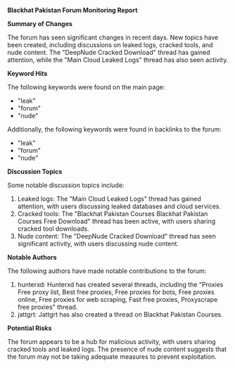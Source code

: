 **Blackhat Pakistan Forum Monitoring Report**

**Summary of Changes**

The forum has seen significant changes in recent days. New topics have been created, including discussions on leaked logs, cracked tools, and nude content. The "DeepNude Cracked Download" thread has gained attention, while the "Main Cloud Leaked Logs" thread has also seen activity.

**Keyword Hits**

The following keywords were found on the main page:

*   "leak"
*   "forum"
*   "nude"

Additionally, the following keywords were found in backlinks to the forum:

*   "leak"
*   "forum"
*   "nude"

**Discussion Topics**

Some notable discussion topics include:

1.  Leaked logs: The "Main Cloud Leaked Logs" thread has gained attention, with users discussing leaked databases and cloud services.
2.  Cracked tools: The "Blackhat Pakistan Courses Blackhat Pakistan Courses Free Download" thread has been active, with users sharing cracked tool downloads.
3.  Nude content: The "DeepNude Cracked Download" thread has seen significant activity, with users discussing nude content.

**Notable Authors**

The following authors have made notable contributions to the forum:

1.  hunterxd: Hunterxd has created several threads, including the "Proxies Free proxy list, Best free proxies, Free proxies for bots, Free proxies online, Free proxies for web scraping, Fast free proxies, Proxyscrape free proxies" thread.
2.  jattgrt: Jattgrt has also created a thread on Blackhat Pakistan Courses.

**Potential Risks**

The forum appears to be a hub for malicious activity, with users sharing cracked tools and leaked logs. The presence of nude content suggests that the forum may not be taking adequate measures to prevent exploitation.